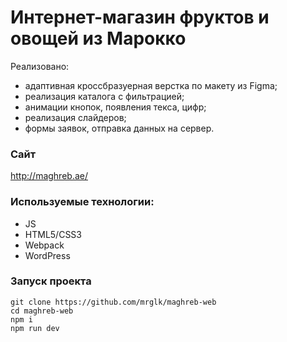 # Интернет-магазин фруктов и овощей из Марокко

Реализовано:

- адаптивная кроссбразуерная верстка по макету из Figma;
- реализация каталога с фильтрацией;
- анимации кнопок, появления текса, цифр;
- реализация слайдеров;
- формы заявок, отправка данных на сервер.

### Сайт

http://maghreb.ae/

### Используемые технологии:

* JS
* HTML5/СSS3
* Webpack
* WordPress

### Запуск проекта

```
git clone https://github.com/mrglk/maghreb-web
cd maghreb-web
npm i
npm run dev
```
